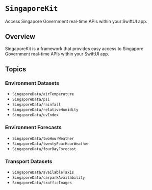 # ``SingaporeKit``

Access Singapore Government real-time APIs within your SwiftUI app.

## Overview

SingaporeKit is a framework that provides easy access to Singapore Government real-time APIs within your SwiftUI app.

## Topics
### Environment Datasets
- ``SingaporeData/airTemperature``
- ``SingaporeData/psi``
- ``SingaporeData/rainfall``
- ``SingaporeData/relativeHumidity``
- ``SingaporeData/uvIndex``

### Environment Forecasts
- ``SingaporeData/twoHourWeather``
- ``SingaporeData/twentyFourHourWeather``
- ``SingaporeData/fourDayForecast``

### Transport Datasets
- ``SingaporeData/availableTaxis``
- ``SingaporeData/carparkAvailability``
- ``SingaporeData/trafficImages``
